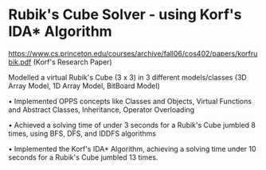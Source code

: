# Rubik's Cube Solver - using Korf's IDA* Algorithm
https://www.cs.princeton.edu/courses/archive/fall06/cos402/papers/korfrubik.pdf (Korf's Research Paper)

Modelled a virtual Rubik's Cube (3 x 3) in 3 different models/classes (3D Array Model, 1D Array Model, BitBoard Model)

• Implemented OPPS concepts like Classes and Objects, Virtual Functions and Abstract Classes, Inheritance, Operator Overloading

• Achieved a solving time of under 3 seconds for a Rubik's Cube jumbled 8 times, using BFS, DFS, and IDDFS algorithms

• Implemented the Korf's IDA* Algorithm, achieving a solving time under 10 seconds for a Rubik's Cube jumbled 13 times.
